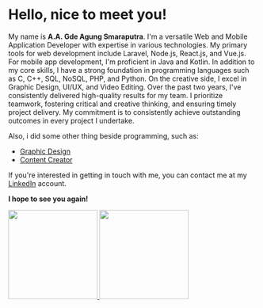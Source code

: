 # Hello, nice to meet you!

My name is **A.A. Gde Agung Smaraputra**.
I'm a versatile Web and Mobile Application Developer with expertise in various technologies. My primary tools for web development include Laravel, Node.js, React.js, and Vue.js. For mobile app development, I'm proficient in Java and Kotlin.
In addition to my core skills, I have a strong foundation in programming languages such as C, C++, SQL, NoSQL, PHP, and Python. On the creative side, I excel in Graphic Design, UI/UX, and Video Editing.
Over the past two years, I've consistently delivered high-quality results for my team. I prioritize teamwork, fostering critical and creative thinking, and ensuring timely project delivery. My commitment is to consistently achieve outstanding outcomes in every project I undertake.

Also, i did some other thing beside programming, such as:
- [Graphic Design](https://www.instagram.com/anode.art/)
- [Content Creator](https://www.youtube.com/channel/UCqw71DZOy2hmc_oz8ozx94A)

If you're interested in getting in touch with me, you can contact me at my [LinkedIn](https://www.linkedin.com/in/agungsmaraputra/) account. 

**I hope to see you again!**

<p align="left">
<a href="https://github.com/Smaraputra">
  <img height="180em" src="https://github-readme-stats-eight-theta.vercel.app/api?username=Smaraputra&show_icons=true&theme=algolia&include_all_commits=true&count_private=true"/>
  <img height="180em" src="https://github-readme-stats-eight-theta.vercel.app/api/top-langs/?username=Smaraputra&layout=compact&langs_count=8&theme=algolia"/>
</a>
</p>
